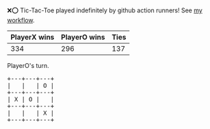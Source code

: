 :x::o: Tic-Tac-Toe played indefinitely by github action runners! See [my workflow](.github/workflows/play.yaml).

|PlayerX wins|PlayerO wins|Ties|
|-|-|-|
|334|296|137|

PlayerO's turn.

<pre>
+---+---+---+
|   |   | O |
+---+---+---+
| X | O |   |
+---+---+---+
|   |   | X |
+---+---+---+
</pre>